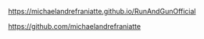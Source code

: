 ﻿https://michaelandrefraniatte.github.io/RunAndGunOfficial  
  
https://github.com/michaelandrefraniatte  